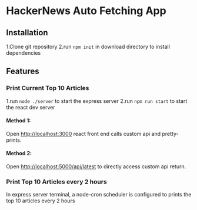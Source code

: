 # HackerNews Auto Fetching App
## Installation 
1.Clone git repository
2.run `npm init` in download directory to install dependencies
## Features
### Print Current Top 10 Articles

1.run `node ./server` to start the express server
2.run `npm run start` to start the react dev server 

#### Method 1: 
Open [http://localhost:3000](http://localhost:3000) react front end calls custom api and pretty-prints.

#### Method 2:
Open [http://localhost:5000/api/latest](http://localhost:5000/api/latest) to directly access custom api return.

### Print Top 10 Articles every 2 hours
In express server terminal, a node-cron scheduler is configured to prints the top 10 articles every 2 hours